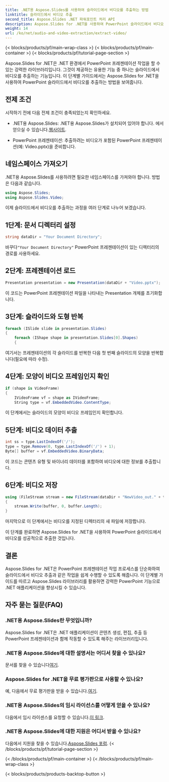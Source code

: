 ```yaml
---
title: .NET용 Aspose.Slides를 사용하여 슬라이드에서 비디오를 추출하는 방법
linktitle: 슬라이드에서 비디오 추출
second_title: Aspose.Slides .NET 파워포인트 처리 API
description: Aspose.Slides for .NET을 사용하여 PowerPoint 슬라이드에서 비디오를 추출하는 방법을 알아보세요. 이 단계별 가이드는 프로세스를 단순화합니다.
weight: 14
url: /ko/net/audio-and-video-extraction/extract-video/
---
```


{< blocks/products/pf/main-wrap-class >}
{< blocks/products/pf/main-container >}
{< blocks/products/pf/tutorial-page-section >}


Aspose.Slides for .NET은 .NET 환경에서 PowerPoint 프레젠테이션 작업을 할 수 있는 강력한 라이브러리입니다. 그것이 제공하는 유용한 기능 중 하나는 슬라이드에서 비디오를 추출하는 기능입니다. 이 단계별 가이드에서는 Aspose.Slides for .NET을 사용하여 PowerPoint 슬라이드에서 비디오를 추출하는 방법을 보여줍니다.

## 전제 조건

시작하기 전에 다음 전제 조건이 충족되었는지 확인하세요.

-  .NET용 Aspose.Slides: .NET용 Aspose.Slides가 설치되어 있어야 합니다. 에서 얻으실 수 있습니다.[웹사이트](https://purchase.aspose.com/buy).

- PowerPoint 프레젠테이션: 추출하려는 비디오가 포함된 PowerPoint 프레젠테이션(예: Video.pptx)을 준비합니다.

## 네임스페이스 가져오기

.NET용 Aspose.Slides를 사용하려면 필요한 네임스페이스를 가져와야 합니다. 방법은 다음과 같습니다.

```csharp
using Aspose.Slides;
using Aspose.Slides.Video;
```

이제 슬라이드에서 비디오를 추출하는 과정을 여러 단계로 나누어 보겠습니다.

## 1단계: 문서 디렉터리 설정

```csharp
string dataDir = "Your Document Directory";
```

 바꾸다`"Your Document Directory"` PowerPoint 프레젠테이션이 있는 디렉터리의 경로를 사용하세요.

## 2단계: 프레젠테이션 로드

```csharp
Presentation presentation = new Presentation(dataDir + "Video.pptx");
```

이 코드는 PowerPoint 프레젠테이션 파일을 나타내는 Presentation 개체를 초기화합니다.

## 3단계: 슬라이드와 도형 반복

```csharp
foreach (ISlide slide in presentation.Slides)
{
    foreach (IShape shape in presentation.Slides[0].Shapes)
    {
```

여기서는 프레젠테이션의 각 슬라이드를 반복한 다음 첫 번째 슬라이드의 모양을 반복합니다(필요에 따라 수정).

## 4단계: 모양이 비디오 프레임인지 확인

```csharp
if (shape is VideoFrame)
{
    IVideoFrame vf = shape as IVideoFrame;
    String type = vf.EmbeddedVideo.ContentType;
```

이 단계에서는 슬라이드의 모양이 비디오 프레임인지 확인합니다.

## 5단계: 비디오 데이터 추출

```csharp
int ss = type.LastIndexOf('/');
type = type.Remove(0, type.LastIndexOf('/') + 1);
Byte[] buffer = vf.EmbeddedVideo.BinaryData;
```

이 코드는 콘텐츠 유형 및 바이너리 데이터를 포함하여 비디오에 대한 정보를 추출합니다.

## 6단계: 비디오 저장

```csharp
using (FileStream stream = new FileStream(dataDir + "NewVideo_out." + type, FileMode.Create, FileAccess.Write, FileShare.Read))
{
    stream.Write(buffer, 0, buffer.Length);
}
```

마지막으로 이 단계에서는 비디오를 지정된 디렉터리의 새 파일에 저장합니다.

이 단계를 완료하면 Aspose.Slides for .NET을 사용하여 PowerPoint 슬라이드에서 비디오를 성공적으로 추출한 것입니다.

## 결론

Aspose.Slides for .NET은 PowerPoint 프레젠테이션 작업 프로세스를 단순화하여 슬라이드에서 비디오 추출과 같은 작업을 쉽게 수행할 수 있도록 해줍니다. 이 단계별 가이드를 따르고 Aspose.Slides 라이브러리를 활용하면 강력한 PowerPoint 기능으로 .NET 애플리케이션을 향상시킬 수 있습니다.

## 자주 묻는 질문(FAQ)

### .NET용 Aspose.Slides란 무엇입니까?
Aspose.Slides for .NET은 .NET 애플리케이션이 콘텐츠 생성, 편집, 추출 등 PowerPoint 프레젠테이션과 함께 작동할 수 있도록 해주는 라이브러리입니다.

### .NET용 Aspose.Slides에 대한 설명서는 어디서 찾을 수 있나요?
 문서를 찾을 수 있습니다[여기](https://reference.aspose.com/slides/net/).

### Aspose.Slides for .NET을 무료 평가판으로 사용할 수 있나요?
 예, 다음에서 무료 평가판을 받을 수 있습니다.[여기](https://releases.aspose.com/).

### .NET용 Aspose.Slides의 임시 라이선스를 어떻게 얻을 수 있나요?
 다음에서 임시 라이센스를 요청할 수 있습니다.[이 링크](https://purchase.aspose.com/temporary-license/).

### .NET용 Aspose.Slides에 대한 지원은 어디서 받을 수 있나요?
 다음에서 지원을 찾을 수 있습니다.[Aspose.Slides 포럼](https://forum.aspose.com/).
{< /blocks/products/pf/tutorial-page-section >}

{< /blocks/products/pf/main-container >}
{< /blocks/products/pf/main-wrap-class >}

{< blocks/products/products-backtop-button >}

